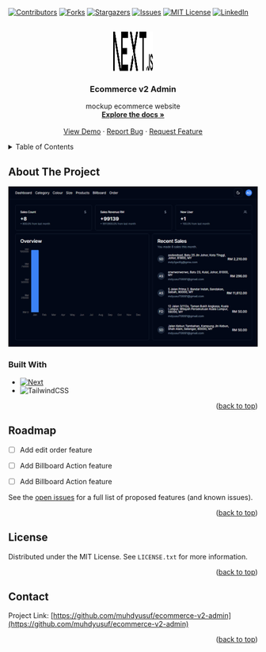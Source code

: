 <!-- Improved compatibility of back to top link: See: https://github.com/muhdyusuf/ecommerce-v2-admin/pull/73 -->
<a name="readme-top"></a>
<!--
*** Thanks for checking out the Best-README-Template. If you have a suggestion
*** that would make this better, please fork the repo and create a pull request
*** or simply open an issue with the tag "enhancement".
*** Don't forget to give the project a star!
*** Thanks again! Now go create something AMAZING! :D
-->



<!-- PROJECT SHIELDS -->
<!--
*** I'm using markdown "reference style" links for readability.
*** Reference links are enclosed in brackets [ ] instead of parentheses ( ).
*** See the bottom of this document for the declaration of the reference variables
*** for contributors-url, forks-url, etc. This is an optional, concise syntax you may use.
*** https://www.markdownguide.org/basic-syntax/#reference-style-links
-->
[![Contributors][contributors-shield]][contributors-url]
[![Forks][forks-shield]][forks-url]
[![Stargazers][stars-shield]][stars-url]
[![Issues][issues-shield]][issues-url]
[![MIT License][license-shield]][license-url]
[![LinkedIn][linkedin-shield]][linkedin-url]



<!-- PROJECT LOGO -->
<br />
<div align="center">
  <a href="https://github.com/muhdyusuf/ecommerce-v2-admin">
    <img src="./public/next.svg" alt="Logo" width="80" height="80">
  </a>

  <h3 align="center">Ecommerce v2 Admin</h3>

  <p align="center">
    mockup ecommerce website
    <br />
    <a href="https://github.com/muhdyusuf/ecommerce-v2-admin"><strong>Explore the docs »</strong></a>
    <br />
    <br />
    <a href="https://ecommerce-v2-admin.vercel.app/">View Demo</a>
    ·
    <a href="https://github.com/muhdyusuf/ecommerce-v2-admin/issues">Report Bug</a>
    ·
    <a href="https://github.com/muhdyusuf/ecommerce-v2-admin/issues">Request Feature</a>
  </p>
</div>



<!-- TABLE OF CONTENTS -->
<details>
  <summary>Table of Contents</summary>
  <ol>
    <li>
      <a href="#about-the-project">About The Project</a>
      <ul>
        <li><a href="#built-with">Built With</a></li>
      </ul>
    </li>
    <li><a href="#roadmap">Roadmap</a></li>
    <li><a href="#license">License</a></li>
    <li><a href="#contact">Contact</a></li>
 
  </ol>
</details>



<!-- ABOUT THE PROJECT -->
## About The Project

[![Product Name Screen Shot][product-screenshot]](https://ecommerce-v2-sooty.vercel.app)


### Built With

* [![Next][Next.js]][Next-url]
* ![TailwindCSS](https://img.shields.io/badge/tailwindcss-%2338B2AC.svg?style=for-the-badge&logo=tailwind-css&logoColor=white)


<p align="right">(<a href="#readme-top">back to top</a>)</p>



<!-- GETTING STARTED -->

<!-- ROADMAP -->
## Roadmap

- [ ] Add edit order feature
- [ ] Add Billboard Action feature
- [ ] Add Billboard Action feature



See the [open issues](https://github.com/muhdyusuf/ecommerce-v2-admin/issues) for a full list of proposed features (and known issues).

<p align="right">(<a href="#readme-top">back to top</a>)</p>



<!-- LICENSE -->
## License

Distributed under the MIT License. See `LICENSE.txt` for more information.

<p align="right">(<a href="#readme-top">back to top</a>)</p>



<!-- CONTACT -->
## Contact


Project Link: [https://github.com/muhdyusuf/ecommerce-v2-admin](https://github.com/muhdyusuf/ecommerce-v2-admin)

<p align="right">(<a href="#readme-top">back to top</a>)</p>




<!-- MARKDOWN LINKS & IMAGES -->
<!-- https://www.markdownguide.org/basic-syntax/#reference-style-links -->
[contributors-shield]: https://img.shields.io/github/contributors/muhdyusuf/ecommerce-v2-admin.svg?style=for-the-badge
[contributors-url]: https://github.com/muhdyusuf/ecommerce-v2-admin/graphs/contributors
[forks-shield]: https://img.shields.io/github/forks/muhdyusuf/ecommerce-v2-admin.svg?style=for-the-badge
[forks-url]: https://github.com/muhdyusuf/ecommerce-v2-admin/network/members
[stars-shield]: https://img.shields.io/github/stars/muhdyusuf/ecommerce-v2-admin.svg?style=for-the-badge
[stars-url]: https://github.com/muhdyusuf/ecommerce-v2-admin/stargazers
[issues-shield]: https://img.shields.io/github/issues/muhdyusuf/ecommerce-v2-admin.svg?style=for-the-badge
[issues-url]: https://github.com/muhdyusuf/ecommerce-v2-admin/issues
[license-shield]: https://img.shields.io/github/license/muhdyusuf/ecommerce-v2-admin.svg?style=for-the-badge
[license-url]: https://github.com/muhdyusuf/ecommerce-v2-admin/blob/master/LICENSE.txt
[linkedin-shield]: https://img.shields.io/badge/-LinkedIn-black.svg?style=for-the-badge&logo=linkedin&colorB=555
[linkedin-url]: https://linkedin.com/in/othneildrew
[product-screenshot]: ./public/screenshot.png
[Next.js]: https://img.shields.io/badge/next.js-000000?style=for-the-badge&logo=nextdotjs&logoColor=white
[Next-url]: https://nextjs.org/
[React.js]: https://img.shields.io/badge/React-20232A?style=for-the-badge&logo=react&logoColor=61DAFB
[React-url]: https://reactjs.org/